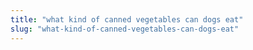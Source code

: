 ```yaml
---
title: "what kind of canned vegetables can dogs eat"
slug: "what-kind-of-canned-vegetables-can-dogs-eat"
---
```


